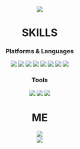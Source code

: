 <div align="center">
    <img src="https://capsule-render.vercel.app/api?type=waving&color=gradient&height=300&section=header&text=Full%20Stack%20Developer&fontSize=80&animation=fadeIn&fontAlignY=40&desc=bestswlkh0310">
    <h1>SKILLS</h1>
    <h3>Platforms & Languages</h3>
    <img src="https://img.shields.io/badge/Kotlin-7F52FF.svg?&style=for-the-badge&logo=Kotlin&logoColor=white"/>
    <img src="https://img.shields.io/badge/Android-3DDC84.svg?&style=for-the-badge&logo=Android&logoColor=white"/>
    <img src="https://img.shields.io/badge/Java-007396.svg?&style=for-the-badge&logo=Java&logoColor=white"/>
    <img src="https://img.shields.io/badge/Spring-6DB33F.svg?&style=for-the-badge&logo=Spring&logoColor=white"/>
    <img src="https://img.shields.io/badge/HTML5-E34F26.svg?&style=for-the-badge&logo=HTML5&logoColor=white"/>
    <img src="https://img.shields.io/badge/CSS3-1572B6.svg?&style=for-the-badge&logo=CSS3&logoColor=white"/>
    <img src="https://img.shields.io/badge/C-A8B9CC?style=for-the-badge&logo=C&logoColor=white"/>
    <img src="https://img.shields.io/badge/Python-3776AB?style=for-the-badge&logo=Python&logoColor=white"/>
    <h3>Tools</h3>
    <img src="https://img.shields.io/badge/PyCharm-000000?style=for-the-badge&logo=PyCharm&logoColor=white"/>
    <img src="https://img.shields.io/badge/Visual%20Studio%20Code-007ACC.svg?&style=for-the-badge&logo=Visual%20Studio%20Code&logoColor=white"/>
    <img src="https://img.shields.io/badge/Android%20Studio-3DDC84.svg?&style=for-the-badge&logo=Android%20Studio&logoColor=white"/>
    <h1>ME</h1>
    <img src="https://github-readme-stats.vercel.app/api?username=bestswlkh0310&bg_color=30,e96443,904e95&title_color=fff&text_color=fff"/>
    <br>
    <img src="http://mazassumnida.wtf/api/v2/generate_badge?boj=hhhello0507"/>
